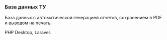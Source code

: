 <h3> База данных ТУ </h3>
<p>База данных с автоматической генерацией отчетов, сохранением в PDF и выводом на печать.</p>
<p>PHP Desktop, Laravel. </p>
